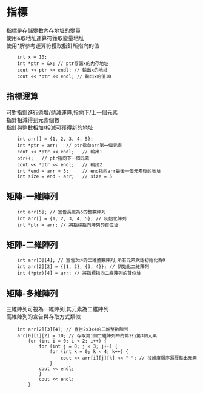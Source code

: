 指標
=====

指標是存儲變數內存地址的變量  
使用&取地址運算符獲取變量地址   
使用*解參考運算符獲取指針所指向的值 
	
		int x = 10;  
		int *ptr = &x; // ptr存儲x的內存地址  
		cout << ptr << endl; // 輸出x的地址  
		cout << *ptr << endl; // 輸出x的值10  

指標運算
-------

可對指針進行遞增/遞減運算,指向下/上一個元素  
指針相減得到元素個數  
指針與整數相加/相減可獲得新的地址  

		int arr[] = {1, 2, 3, 4, 5};  
		int *ptr = arr;   // ptr指向arr第一個元素  
		cout << *ptr << endl;   // 輸出1  
		ptr++;   // ptr指向下一個元素  
		cout << *ptr << endl;   // 輸出2  
		int *end = arr + 5;     // end指向arr最後一個元素後的地址  
		int size = end - arr;   // size = 5  

矩陣-一維陣列
-------

		int arr[5]; // 宣告長度為5的整數陣列  
		int arr[] = {1, 2, 3, 4, 5}; // 初始化陣列  
		int *ptr = arr; // 將指標指向陣列的首位址  

矩陣-二維陣列
-------

		int arr[3][4]; // 宣告3x4的二維整數陣列,所有元素默認初始化為0  
		int arr[2][2] = {{1, 2}, {3, 4}}; // 初始化二維陣列  
		int (*ptr)[4] = arr; // 將指標指向二維陣列的首位址  

矩陣-多維陣列
-------

三維陣列可視為一維陣列,其元素為二維陣列  
高維陣列的宣告與存取方式類似  

		int arr[2][3][4]; // 宣告2x3x4的三維整數陣列  
		arr[0][1][2] = 10; // 存取第1個二維陣列中的第2行第3個元素  
			for (int i = 0; i < 2; i++) {  
				for (int j = 0; j < 3; j++) {  
					for (int k = 0; k < 4; k++) {  
						cout << arr[i][j][k] << " "; // 按維度順序遍歷輸出元素  
					}  
				cout << endl;  
				}  
				cout << endl;  
			}  
